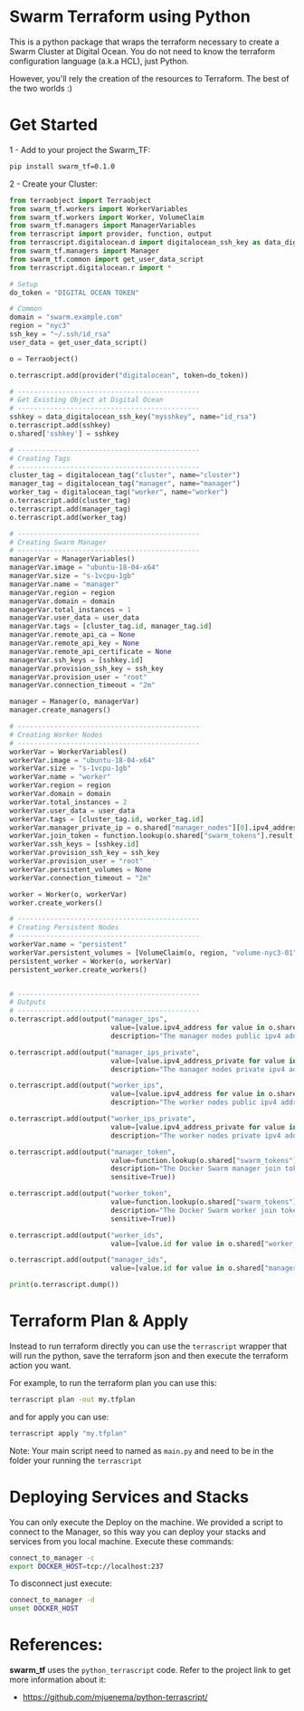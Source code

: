 # Swarm Terraform using Python

This is a python package that wraps the terraform necessary to create a Swarm Cluster at Digital Ocean.
You do not need to know the terraform configuration language (a.k.a HCL), just Python.

However, you'll rely the creation of the resources to Terraform. The best of the two worlds :)

# Get Started

1 - Add to your project the Swarm_TF:

```bash
pip install swarm_tf=0.1.0
```

2 - Create your Cluster:

```python
from terraobject import Terraobject
from swarm_tf.workers import WorkerVariables
from swarm_tf.workers import Worker, VolumeClaim
from swarm_tf.managers import ManagerVariables
from terrascript import provider, function, output
from terrascript.digitalocean.d import digitalocean_ssh_key as data_digitalocean_ssh_key
from swarm_tf.managers import Manager
from swarm_tf.common import get_user_data_script
from terrascript.digitalocean.r import *

# Setup
do_token = "DIGITAL OCEAN TOKEN"

# Common
domain = "swarm.example.com"
region = "nyc3"
ssh_key = "~/.ssh/id_rsa"
user_data = get_user_data_script()

o = Terraobject()

o.terrascript.add(provider("digitalocean", token=do_token))

# ---------------------------------------------
# Get Existing Object at Digital Ocean
# ---------------------------------------------
sshkey = data_digitalocean_ssh_key("mysshkey", name="id_rsa")
o.terrascript.add(sshkey)
o.shared['sshkey'] = sshkey

# ---------------------------------------------
# Creating Tags
# ---------------------------------------------
cluster_tag = digitalocean_tag("cluster", name="cluster")
manager_tag = digitalocean_tag("manager", name="manager")
worker_tag = digitalocean_tag("worker", name="worker")
o.terrascript.add(cluster_tag)
o.terrascript.add(manager_tag)
o.terrascript.add(worker_tag)

# ---------------------------------------------
# Creating Swarm Manager
# ---------------------------------------------
managerVar = ManagerVariables()
managerVar.image = "ubuntu-18-04-x64"
managerVar.size = "s-1vcpu-1gb"
managerVar.name = "manager"
managerVar.region = region
managerVar.domain = domain
managerVar.total_instances = 1
managerVar.user_data = user_data
managerVar.tags = [cluster_tag.id, manager_tag.id]
managerVar.remote_api_ca = None
managerVar.remote_api_key = None
managerVar.remote_api_certificate = None
managerVar.ssh_keys = [sshkey.id]
managerVar.provision_ssh_key = ssh_key
managerVar.provision_user = "root"
managerVar.connection_timeout = "2m"

manager = Manager(o, managerVar)
manager.create_managers()

# ---------------------------------------------
# Creating Worker Nodes
# ---------------------------------------------
workerVar = WorkerVariables()
workerVar.image = "ubuntu-18-04-x64"
workerVar.size = "s-1vcpu-1gb"
workerVar.name = "worker"
workerVar.region = region
workerVar.domain = domain
workerVar.total_instances = 2
workerVar.user_data = user_data
workerVar.tags = [cluster_tag.id, worker_tag.id]
workerVar.manager_private_ip = o.shared["manager_nodes"][0].ipv4_address_private
workerVar.join_token = function.lookup(o.shared["swarm_tokens"].result, "worker", "")
workerVar.ssh_keys = [sshkey.id]
workerVar.provision_ssh_key = ssh_key
workerVar.provision_user = "root"
workerVar.persistent_volumes = None
workerVar.connection_timeout = "2m"

worker = Worker(o, workerVar)
worker.create_workers()

# ---------------------------------------------
# Creating Persistent Nodes
# ---------------------------------------------
workerVar.name = "persistent"
workerVar.persistent_volumes = [VolumeClaim(o, region, "volume-nyc3-01")]
persistent_worker = Worker(o, workerVar)
persistent_worker.create_workers()


# ---------------------------------------------
# Outputs
# ---------------------------------------------
o.terrascript.add(output("manager_ips",
                         value=[value.ipv4_address for value in o.shared["manager_nodes"]],
                         description="The manager nodes public ipv4 addresses"))

o.terrascript.add(output("manager_ips_private",
                         value=[value.ipv4_address_private for value in o.shared["manager_nodes"]],
                         description="The manager nodes private ipv4 addresses"))

o.terrascript.add(output("worker_ips",
                         value=[value.ipv4_address for value in o.shared["worker_nodes"]],
                         description="The worker nodes public ipv4 addresses"))

o.terrascript.add(output("worker_ips_private",
                         value=[value.ipv4_address_private for value in o.shared["worker_nodes"]],
                         description="The worker nodes private ipv4 addresses"))

o.terrascript.add(output("manager_token",
                         value=function.lookup(o.shared["swarm_tokens"].result, "manager", ""),
                         description="The Docker Swarm manager join token",
                         sensitive=True))

o.terrascript.add(output("worker_token",
                         value=function.lookup(o.shared["swarm_tokens"].result, "worker", ""),
                         description="The Docker Swarm worker join token",
                         sensitive=True))

o.terrascript.add(output("worker_ids",
                         value=[value.id for value in o.shared["worker_nodes"]]))

o.terrascript.add(output("manager_ids",
                         value=[value.id for value in o.shared["manager_nodes"]]))

print(o.terrascript.dump())
```

# Terraform Plan & Apply

Instead to run terraform directly you can use the `terrascript` wrapper that will run the python, save the terraform json and then 
execute the terraform action you want. 

For example, to run the terraform plan you can use this:  

```bash
terrascript plan -out my.tfplan
```

and for apply you can use:

```bash
terrascript apply "my.tfplan"
```

Note: Your main script need to named as `main.py` and need to be in the folder your running the `terrascript`

# Deploying Services and Stacks

You can only execute the Deploy on the machine. We provided a script to connect to the Manager, so this way you can
deploy your stacks and services from you local machine. Execute these commands:

```bash
connect_to_manager -c
export DOCKER_HOST=tcp://localhost:237
```

To disconnect just execute:

```bash
connect_to_manager -d
unset DOCKER_HOST
```


# References:

**swarm_tf** uses the `python_terrascript` code. Refer to the project link to get more information about it:
- https://github.com/mjuenema/python-terrascript/


